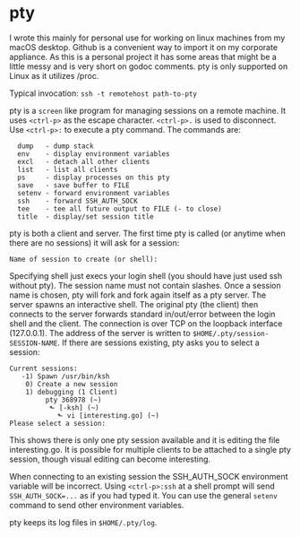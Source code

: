 # pty

I wrote this mainly for personal use for working on linux machines from my macOS desktop.  Github is a convenient way to import it on my corporate appliance.  As this is a personal project it has some areas that might be a little messy and is very short on godoc comments.  pty is only supported on Linux as it utilizes /proc.

Typical invocation: ```ssh -t remotehost path-to-pty```

pty is a ```screen``` like program for managing sessions on a remote machine.  It uses ```<ctrl-p>``` as the escape character. ```<ctrl-p>.``` is used to disconnect.  Use ```<ctrl-p>:``` to execute a pty command.  The commands are:
```
  dump   - dump stack
  env    - display environment variables
  excl   - detach all other clients
  list   - list all clients
  ps     - display processes on this pty
  save   - save buffer to FILE
  setenv - forward environment variables
  ssh    - forward SSH_AUTH_SOCK
  tee    - tee all future output to FILE (- to close)
  title  - display/set session title
```
pty is both a client and server.  The first time pty is called (or anytime when there are no sessions) it will ask for a session:
```
Name of session to create (or shell): 
```
Specifying shell just execs your login shell (you should have just used ssh without pty).  The session name must not contain slashes.  Once a session name is chosen, pty will fork and fork again itself as a pty server.  The server spawns an interactive shell.  The original pty (the client) then connects to the server forwards standard in/out/error between the login shell and the client.  The connection is over TCP on the loopback interface (127.0.0.1).  The address of the server is written to ```$HOME/.pty/session-SESSION-NAME```.  If there are sessions existing, pty asks you to select a session:
```
Current sessions:
   -1) Spawn /usr/bin/ksh
    0) Create a new session
    1) debugging (1 Client)
         pty 368978 (~)
          ⬑ [-ksh] (~)
            ⬑ vi [interesting.go] (~)
Please select a session: 
```
This shows there is only one pty session available and it is editing the file interesting.go.  It is possible for multiple clients to be attached to a single pty session, though visual editing can become interesting.

When connecting to an existing session the SSH_AUTH_SOCK environment variable will be incorrect.  Using ```<ctrl-p>:ssh``` at a shell prompt will send ```SSH_AUTH_SOCK=...``` as if you had typed it.  You can use the general ```setenv``` command to send other environment variables.

pty keeps its log files in ```$HOME/.pty/log```.
